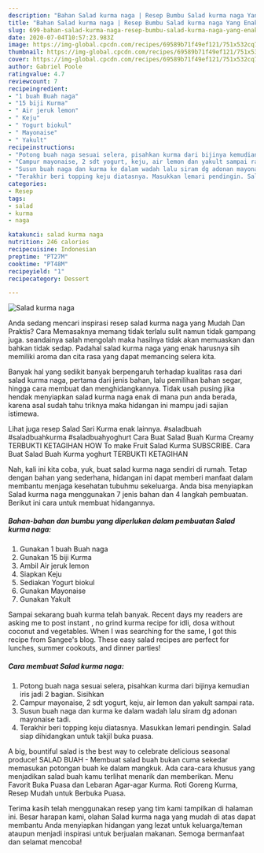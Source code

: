 ```yaml
---
description: "Bahan Salad kurma naga | Resep Bumbu Salad kurma naga Yang Enak Banget"
title: "Bahan Salad kurma naga | Resep Bumbu Salad kurma naga Yang Enak Banget"
slug: 699-bahan-salad-kurma-naga-resep-bumbu-salad-kurma-naga-yang-enak-banget
date: 2020-07-04T10:57:23.983Z
image: https://img-global.cpcdn.com/recipes/69589b71f49ef121/751x532cq70/salad-kurma-naga-foto-resep-utama.jpg
thumbnail: https://img-global.cpcdn.com/recipes/69589b71f49ef121/751x532cq70/salad-kurma-naga-foto-resep-utama.jpg
cover: https://img-global.cpcdn.com/recipes/69589b71f49ef121/751x532cq70/salad-kurma-naga-foto-resep-utama.jpg
author: Gabriel Poole
ratingvalue: 4.7
reviewcount: 7
recipeingredient:
- "1 buah Buah naga"
- "15 biji Kurma"
- " Air jeruk lemon"
- " Keju"
- " Yogurt biokul"
- " Mayonaise"
- " Yakult"
recipeinstructions:
- "Potong buah naga sesuai selera, pisahkan kurma dari bijinya kemudian iris jadi 2 bagian. Sisihkan"
- "Campur mayonaise, 2 sdt yogurt, keju, air lemon dan yakult sampai rata."
- "Susun buah naga dan kurma ke dalam wadah lalu siram dg adonan mayonaise tadi."
- "Terakhir beri topping keju diatasnya. Masukkan lemari pendingin. Salad siap dihidangkan untuk takjil buka puasa."
categories:
- Resep
tags:
- salad
- kurma
- naga

katakunci: salad kurma naga 
nutrition: 246 calories
recipecuisine: Indonesian
preptime: "PT27M"
cooktime: "PT48M"
recipeyield: "1"
recipecategory: Dessert

---
```



![Salad kurma naga](https://img-global.cpcdn.com/recipes/69589b71f49ef121/751x532cq70/salad-kurma-naga-foto-resep-utama.jpg)

Anda sedang mencari inspirasi resep salad kurma naga yang Mudah Dan Praktis? Cara Memasaknya memang tidak terlalu sulit namun tidak gampang juga. seandainya salah mengolah maka hasilnya tidak akan memuaskan dan bahkan tidak sedap. Padahal salad kurma naga yang enak harusnya sih memiliki aroma dan cita rasa yang dapat memancing selera kita.

Banyak hal yang sedikit banyak berpengaruh terhadap kualitas rasa dari salad kurma naga, pertama dari jenis bahan, lalu pemilihan bahan segar, hingga cara membuat dan menghidangkannya. Tidak usah pusing jika hendak menyiapkan salad kurma naga enak di mana pun anda berada, karena asal sudah tahu triknya maka hidangan ini mampu jadi sajian istimewa.

Lihat juga resep Salad Sari Kurma enak lainnya. #saladbuah #saladbuahkurma #saladbuahyoghurt Cara Buat Salad Buah Kurma Creamy TERBUKTI KETAGIHAN HOW To make Fruit Salad Kurma SUBSCRIBE. Cara Buat Salad Buah Kurma yoghurt TERBUKTI KETAGIHAN


Nah, kali ini kita coba, yuk, buat salad kurma naga sendiri di rumah. Tetap dengan bahan yang sederhana, hidangan ini dapat memberi manfaat dalam membantu menjaga kesehatan tubuhmu sekeluarga. Anda bisa menyiapkan Salad kurma naga menggunakan 7 jenis bahan dan 4 langkah pembuatan. Berikut ini cara untuk membuat hidangannya.

<!--inarticleads1-->

##### Bahan-bahan dan bumbu yang diperlukan dalam pembuatan Salad kurma naga:

1. Gunakan 1 buah Buah naga
1. Gunakan 15 biji Kurma
1. Ambil  Air jeruk lemon
1. Siapkan  Keju
1. Sediakan  Yogurt biokul
1. Gunakan  Mayonaise
1. Gunakan  Yakult


Sampai sekarang buah kurma telah banyak. Recent days my readers are asking me to post instant , no grind kurma recipe for idli, dosa without coconut and vegetables. When I was searching for the same, I got this recipe from Sangee&#39;s blog. These easy salad recipes are perfect for lunches, summer cookouts, and dinner parties! 

<!--inarticleads2-->

##### Cara membuat Salad kurma naga:

1. Potong buah naga sesuai selera, pisahkan kurma dari bijinya kemudian iris jadi 2 bagian. Sisihkan
1. Campur mayonaise, 2 sdt yogurt, keju, air lemon dan yakult sampai rata.
1. Susun buah naga dan kurma ke dalam wadah lalu siram dg adonan mayonaise tadi.
1. Terakhir beri topping keju diatasnya. Masukkan lemari pendingin. Salad siap dihidangkan untuk takjil buka puasa.


A big, bountiful salad is the best way to celebrate delicious seasonal produce! SALAD BUAH - Membuat salad buah bukan cuma sekedar memasukan potongan buah ke dalam mangkuk. Ada cara-cara khusus yang menjadikan salad buah kamu terlihat menarik dan memberikan. Menu Favorit Buka Puasa dan Lebaran Agar-agar Kurma. Roti Goreng Kurma, Resep Mudah untuk Berbuka Puasa. 

Terima kasih telah menggunakan resep yang tim kami tampilkan di halaman ini. Besar harapan kami, olahan Salad kurma naga yang mudah di atas dapat membantu Anda menyiapkan hidangan yang lezat untuk keluarga/teman ataupun menjadi inspirasi untuk berjualan makanan. Semoga bermanfaat dan selamat mencoba!
